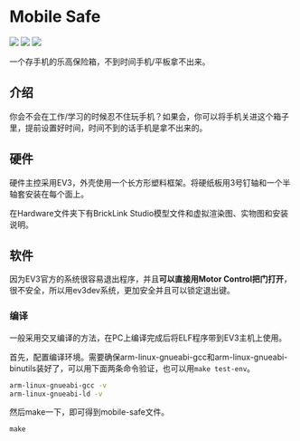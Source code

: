 # Mobile Safe
![](https://img.shields.io/github/license/yangshunhuai/mobile-safe?style=plastic) ![](https://img.shields.io/badge/language-C-blue?style=plastic) ![](https://img.shields.io/github/languages/code-size/yangshunhuai/mobile-safe?style=plastic)

一个存手机的乐高保险箱，不到时间手机/平板拿不出来。

## 介绍
你会不会在工作/学习的时候忍不住玩手机？如果会，你可以将手机关进这个箱子里，提前设置好时间，时间不到的话手机是拿不出来的。

## 硬件
硬件主控采用EV3，外壳使用一个长方形塑料框架。将硬纸板用3号钉轴和一个半轴套安装在每个面上。

在Hardware文件夹下有BrickLink Studio模型文件和虚拟渲染图、实物图和安装说明。

## 软件
因为EV3官方的系统很容易退出程序，并且**可以直接用Motor Control把门打开**，很不安全，所以用ev3dev系统，更加安全并且可以锁定退出键。

### 编译
一般采用交叉编译的方法，在PC上编译完成后将ELF程序带到EV3主机上使用。

首先，配置编译环境。需要确保arm-linux-gnueabi-gcc和arm-linux-gnueabi-binutils装好了，可以用下面两条命令验证，也可以用`make test-env`。
```bash
arm-linux-gnueabi-gcc -v
arm-linux-gnueabi-ld -v
```
然后make一下，即可得到mobile-safe文件。
```
make
```